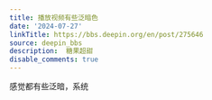 ```yaml
---
title: 播放视频有些泛暗色
date: '2024-07-27'
linkTitle: https://bbs.deepin.org/en/post/275646
source: deepin_bbs
description:  糖果超甜 
disable_comments: true
---
```

感觉都有些泛暗，系统
